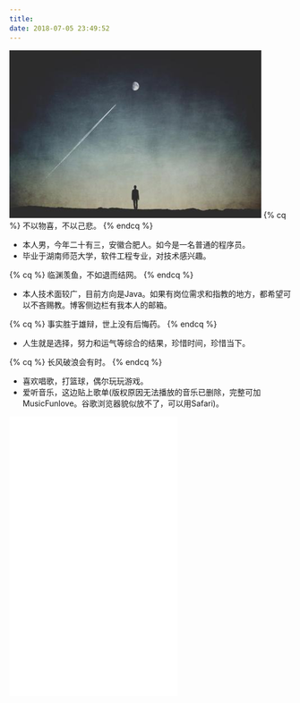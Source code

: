 ```yaml
---
title: 
date: 2018-07-05 23:49:52
---
```


<img src="/images/aboutbg.jpg" />
{% cq %}
不以物喜，不以己悲。
{% endcq %}

- 本人男，今年二十有三，安徽合肥人。如今是一名普通的程序员。
- 毕业于湖南师范大学，软件工程专业，对技术感兴趣。

{% cq %}
临渊羡鱼，不如退而结网。
{% endcq %}
- 本人技术面较广，目前方向是Java。如果有岗位需求和指教的地方，都希望可以不吝赐教。博客侧边栏有我本人的邮箱。

{% cq %}
事实胜于雄辩，世上没有后悔药。
{% endcq %}
- 人生就是选择，努力和运气等综合的结果，珍惜时间，珍惜当下。

{% cq %}
长风破浪会有时。
{% endcq %}
- 喜欢唱歌，打篮球，偶尔玩玩游戏。
- 爱听音乐，这边贴上歌单(版权原因无法播放的音乐已删除，完整可加MusicFunlove。谷歌浏览器貌似放不了，可以用Safari)。

<!--<div style="max-width: 350px;max-height: 460px">
<iframe frameborder="no" border="0" marginwidth="0" marginheight="0" width=300 height=500 src="//music.163.com/outchain/player?type=0&id=162790977&auto=0&height=430"></iframe>
</div>-->

<div style="max-width: 350px;max-height: 460px">
<iframe frameborder="no" border="0" marginwidth="0" marginheight="0" width=300 height=500 src="//music.163.com/outchain/player?type=0&id=2321333207&auto=0&height=430"></iframe></div>






